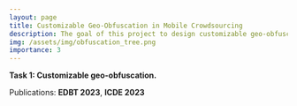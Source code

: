 ```yaml
---
layout: page
title: Customizable Geo-Obfuscation in Mobile Crowdsourcing
description: The goal of this project to design customizable geo-obfuscation to protect workers' location privacy in mobile crowdsourcing. 
img: /assets/img/obfuscation_tree.png
importance: 3
---
```


**Task 1: Customizable geo-obfuscation.**

Publications: **EDBT 2023**, **ICDE 2023**
